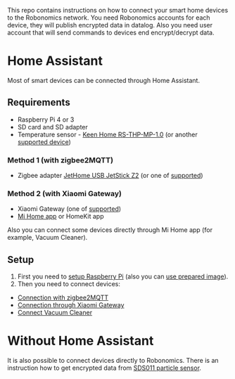 This repo contains instructions on how to connect your smart home devices to the Robonomics network. You need Robonomics accounts for each device, they will publish encrypted data in datalog. Also you need user account that will send commands to devices end encrypt/decrypt data.

# Home Assistant

Most of smart devices can be connected through Home Assistant.

## Requirements

* Raspberry Pi 4 or 3
* SD card and SD adapter
* Temperature sensor - [Keen Home RS-THP-MP-1.0](https://www.zigbee2mqtt.io/devices/RS-THP-MP-1.0.html) (or another [supported device](https://www.zigbee2mqtt.io/information/supported_devices.html))

### Method 1 (with zigbee2MQTT)
* Zigbee adapter [JetHome USB JetStick Z2](https://jhome.ru/catalog/parts/PCBA/293/) (or one of [supported](https://www.zigbee2mqtt.io/information/supported_adapters.html))

### Method 2 (with Xiaomi Gateway)
* Xiaomi Gateway (one of [supported](https://www.home-assistant.io/integrations/xiaomi_miio#xiaomi-gateway))
* [Mi Home app](https://play.google.com/store/apps/details?id=com.xiaomi.smarthome&hl=ru&gl=US) or HomeKit app

Also you can connect some devices directly through Mi Home app (for example, Vacuum Cleaner).

## Setup

1. First you need to [setup Raspberry Pi](docs/raspberry_setup.md) (also you can [use prepared image](docs/raspberry_image.md)).
2. Then you need to connect devices:
- [Connection with zigbee2MQTT](docs/zigbee2MQTT.md)
- [Connection through Xiaomi Gateway](docs/xiaomi_gateway.md)
- [Connect Vacuum Cleaner](docs/vacuum_connect.md)

# Without Home Assistant

It is also possible to connect devices directly to Robonomics. There is an instruction how to get encrypted data from [SDS011 particle sensor](docs/sds_connect.md). 
